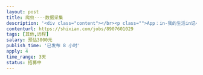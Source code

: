 ```yaml
---                
layout: post       
title: 爬虫----数据采集           
description: '<div class="content"></br><p class="">App：in-我的生活in记</br><br/>在主页面上方偏右的位置有搜索按钮，搜索指定关键词，会有4个栏目----全部、用户、话题、贴纸，需要抓取话题栏目下的所有话题名字、动态数量，及每个话题下的所有动态的内容、作者、喜欢数量、评论</br><br/>最终需要交付爬虫的源码</p></br><p class="">这个有一些分析结果了，该App会拿java这边组合的一些字符串去动态链接库里加密，所以需要工程师有逆向方面的技能。</br><br/>如果您有其他的方式可以爬，也欢迎联系。</br><br/>只要您可以完成，时间、价格都可再议。</p></br></div>'     
contenturl: https://shixian.com/jobs/8907601029      
tags: [其他,远程]            
salary: 预估3000元          
publish_time: '已发布 8 小时'         
apply: 4                   
time_range: 3天              
status: 招募中                  
---                 
```

